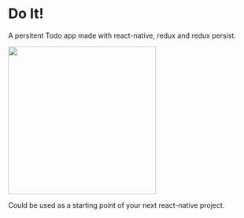 # Do It!

A persitent Todo app made with react-native, redux and redux persist.

<img src="http://g.recordit.co/S4So3zauBY.gif" width="300" />

Could be used as a starting point of your next react-native project.